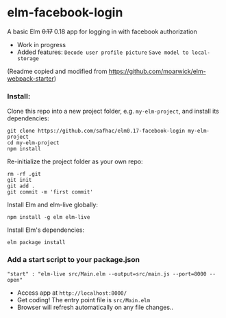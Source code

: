 # elm-facebook-login

A basic Elm ~~0.17~~ 0.18 app for logging in with facebook authorization

* Work in progress
* Added features:
``` Decode user profile picture ```
``` Save model to local-storage ```


(Readme copied and modified from https://github.com/moarwick/elm-webpack-starter)

### Install:
Clone this repo into a new project folder, e.g. `my-elm-project`, and install its dependencies:
```
git clone https://github.com/safhac/elm0.17-facebook-login my-elm-project
cd my-elm-project
npm install
```

Re-initialize the project folder as your own repo:
```
rm -rf .git
git init
git add .
git commit -m 'first commit'
```

Install Elm and elm-live globally:
```
npm install -g elm elm-live
```

Install Elm's dependencies:
```
elm package install
```
### Add a start script to your package.json
```
"start" : "elm-live src/Main.elm --output=src/main.js --port=8000 --open"
```
* Access app at `http://localhost:8000/`
* Get coding! The entry point file is `src/Main.elm`
* Browser will refresh automatically on any file changes..





